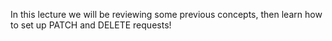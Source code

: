 In this lecture we will be reviewing some previous concepts, then learn how to set up PATCH and DELETE requests!